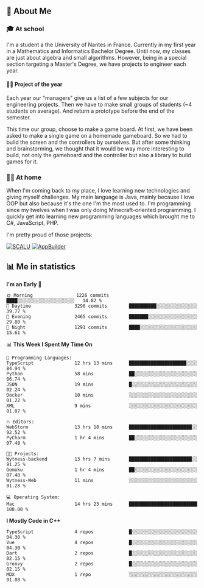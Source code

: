 ## 👀 About Me

### 🎓 At school

I'm a student a the University of Nantes in France. Currently in my first year in a Mathematics and Informatics Bachelor Degree. Until now, my classes are just about algebra and small algorithms. However, being in a special section targeting a Master's Degree, we have projects to engineer each year. 

#### 🔧🔬 Project of the year

Each year our "managers" give us a list of a few subjects for our engineering projects. Then we have to make small groups of students (~4 students on average). And return a prototype before the end of the semester.

This time our group, choose to make a game board. At first, we have been asked to make a single game on a homemade gameboard. So we had to build the screen and the controllers by ourselves. 
But after some thinking and brainstorming, we thought that it would be way more interesting to build, not only the gameboard and the controller but also a library to build games for it.

### 👨‍💻 At home

When I'm coming back to my place, I love learning new technologies and giving myself challenges. My main language is Java, mainly because I love OOP but also because it's the one I'm the most used to. I'm programming since my twelves when I was only doing Minecraft-oriented programming.  I quickly get into learning new programming languages which brought me to C#, JavaScript, PHP. 

I'm pretty proud of those projects:

[![SCALU](https://github-readme-stats.vercel.app/api/pin?username=renardfute&repo=SCALU)](https://github.com/renardfute/scalu)
[![AppBuilder](https://github-readme-stats.vercel.app/api/pin?username=pulsedev2&repo=AppBuilder)](https://github.com/pulsedev2/AppBuilder)

## 📊 Me in statistics
<!--START_SECTION:waka-->
**I'm an Early 🐤** 

```text
🌞 Morning                1226 commits        ████░░░░░░░░░░░░░░░░░░░░░   14.82 % 
🌆 Daytime                3290 commits        ██████████░░░░░░░░░░░░░░░   39.77 % 
🌃 Evening                2465 commits        ███████░░░░░░░░░░░░░░░░░░   29.80 % 
🌙 Night                  1291 commits        ████░░░░░░░░░░░░░░░░░░░░░   15.61 % 
```


📊 **This Week I Spent My Time On** 

```text
💬 Programming Languages: 
TypeScript               12 hrs 13 mins      █████████████████████░░░░   84.94 % 
Python                   58 mins             ██░░░░░░░░░░░░░░░░░░░░░░░   06.74 % 
JSON                     19 mins             █░░░░░░░░░░░░░░░░░░░░░░░░   02.24 % 
Docker                   10 mins             ░░░░░░░░░░░░░░░░░░░░░░░░░   01.22 % 
XML                      9 mins              ░░░░░░░░░░░░░░░░░░░░░░░░░   01.07 % 

🔥 Editors: 
WebStorm                 13 hrs 18 mins      ███████████████████████░░   92.52 % 
PyCharm                  1 hr 4 mins         ██░░░░░░░░░░░░░░░░░░░░░░░   07.48 % 

🐱‍💻 Projects: 
Wytness-backend          13 hrs 7 mins       ███████████████████████░░   91.25 % 
Gomoku                   1 hr 4 mins         ██░░░░░░░░░░░░░░░░░░░░░░░   07.48 % 
Wytness-Web              11 mins             ░░░░░░░░░░░░░░░░░░░░░░░░░   01.28 % 

💻 Operating System: 
Mac                      14 hrs 23 mins      █████████████████████████   100.00 % 
```

**I Mostly Code in C++** 

```text
TypeScript               4 repos             █░░░░░░░░░░░░░░░░░░░░░░░░   04.30 % 
Vue                      4 repos             █░░░░░░░░░░░░░░░░░░░░░░░░   04.30 % 
Dart                     2 repos             █░░░░░░░░░░░░░░░░░░░░░░░░   02.15 % 
Groovy                   2 repos             █░░░░░░░░░░░░░░░░░░░░░░░░   02.15 % 
MDX                      1 repo              ░░░░░░░░░░░░░░░░░░░░░░░░░   01.08 % 
```




<!--END_SECTION:waka-->
